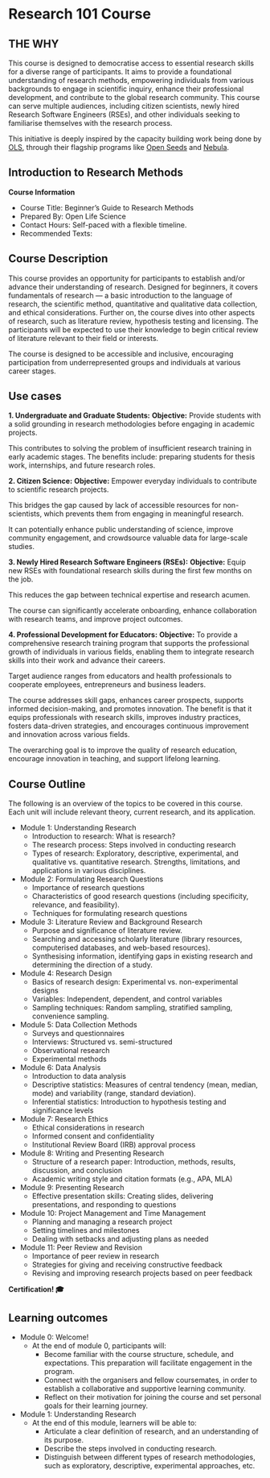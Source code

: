 # Research 101 Course

## THE WHY

This course is designed to democratise access to essential research skills for a diverse range of participants. It aims to provide a foundational understanding of research methods, empowering individuals from various backgrounds to engage in scientific inquiry, enhance their professional development, and contribute to the global research community. This course can serve multiple audiences, including citizen scientists, newly hired Research Software Engineers (RSEs), and other individuals seeking to familiarise themselves with the research process.

This initiative is deeply inspired by the capacity building work being done by [OLS](http://we-are-ols.org/), through their flagship programs like [Open Seeds](https://we-are-ols.org/openseeds/) and [Nebula](https://we-are-ols.org/nebula).

## Introduction to Research Methods
**Course Information**
* Course Title: Beginner’s Guide to Research Methods
* Prepared By: Open Life Science
* Contact Hours: Self-paced with a flexible timeline.
* Recommended Texts: 

## Course Description

This course provides an opportunity for participants to establish and/or advance their understanding of research. Designed for beginners, it covers fundamentals of research — a basic introduction to the language of research, the scientific method, quantitative and qualitative data collection, and ethical considerations. Further on, the course dives into other aspects of research, such as literature review, hypothesis testing and licensing. The participants will be expected to use their knowledge to begin critical review of literature relevant to their field or interests.

The course is designed to be accessible and inclusive, encouraging participation from underrepresented groups and individuals at various career stages.

## Use cases
**1. Undergraduate and Graduate Students:**
**Objective:** Provide students with a solid grounding in research methodologies before engaging in academic projects.

This contributes to solving the problem of insufficient research training in early academic stages. The benefits include: preparing students for thesis work, internships, and future research roles.

**2. Citizen Science:**
**Objective:** Empower everyday individuals to contribute to scientific research projects.

This bridges the gap caused by lack of accessible resources for non-scientists, which prevents them from engaging in meaningful research.

It can potentially enhance public understanding of science, improve community engagement, and crowdsource valuable data for large-scale studies.

**3. Newly Hired Research Software Engineers (RSEs):**
**Objective:** Equip new RSEs with foundational research skills during the first few months on the job.

This reduces the gap between technical expertise and research acumen.

The course can significantly accelerate onboarding, enhance collaboration with research teams, and improve project outcomes.

**4. Professional Development for Educators:**
**Objective:** To provide a comprehensive research training program that supports the professional growth of individuals in various fields, enabling them to integrate research skills into their work and advance their careers.

Target audience ranges from educators and health professionals to cooperate employees, entrepreneurs and business leaders.

The course addresses skill gaps, enhances career prospects, supports informed decision-making, and promotes innovation. The benefit is that it equips professionals with research skills, improves industry practices, fosters data-driven strategies, and encourages continuous improvement and innovation across various fields.

The overarching goal is to improve the quality of research education, encourage innovation in teaching, and support lifelong learning.


## Course Outline
The following is an overview of the topics to be covered in this course.  Each unit will include relevant theory, current research, and its application.

* Module 1: Understanding Research
  * Introduction to research: What is research?
  * The research process: Steps involved in conducting research
  * Types of research: Exploratory, descriptive, experimental, and qualitative vs. quantitative research. Strengths, limitations, and applications in various disciplines.
* Module 2: Formulating Research Questions
  * Importance of research questions
  * Characteristics of good research questions (including specificity, relevance, and feasibility).
  * Techniques for formulating research questions
* Module 3: Literature Review and Background Research
  * Purpose and significance of literature review.
  * Searching and accessing scholarly literature (library resources, computerised databases, and web-based resources).
  * Synthesising information, identifying gaps in existing research and determining the direction of a study.
* Module 4: Research Design
  * Basics of research design: Experimental vs. non-experimental designs
  * Variables: Independent, dependent, and control variables
  * Sampling techniques: Random sampling, stratified sampling, convenience sampling.
* Module 5: Data Collection Methods
  * Surveys and questionnaires
  * Interviews: Structured vs. semi-structured
  * Observational research
  * Experimental methods
* Module 6: Data Analysis
  * Introduction to data analysis
  * Descriptive statistics: Measures of central tendency (mean, median, mode) and variability (range, standard deviation).
  * Inferential statistics: Introduction to hypothesis testing and significance levels
* Module 7: Research Ethics
  * Ethical considerations in research
  * Informed consent and confidentiality
  * Institutional Review Board (IRB) approval process
* Module 8: Writing and Presenting Research
  * Structure of a research paper: Introduction, methods, results, discussion, and conclusion
  * Academic writing style and citation formats (e.g., APA, MLA)
* Module 9: Presenting Research
  * Effective presentation skills: Creating slides, delivering presentations, and responding to questions
* Module 10: Project Management and Time Management
  * Planning and managing a research project
  * Setting timelines and milestones
  * Dealing with setbacks and adjusting plans as needed
* Module 11: Peer Review and Revision
  * Importance of peer review in research
  * Strategies for giving and receiving constructive feedback
  * Revising and improving research projects based on peer feedback

**Certification! 🎓**

## Learning outcomes
* Module 0: Welcome!
  * At the end of module 0, participants will:
    * Become familiar with the course structure, schedule, and expectations. This preparation will facilitate engagement in the program.
    * Connect with the organisers and fellow coursemates, in order to establish a collaborative and supportive learning community.
    * Reflect on their motivation for joining the course and set personal goals for their learning journey.
* Module 1: Understanding Research
  * At the end of this module, learners will be able to:
    * Articulate a clear definition of research, and an understanding of its purpose.
    * Describe the steps involved in conducting research.
    * Distinguish between different types of research methodologies, such as exploratory, descriptive, experimental approaches, etc.
